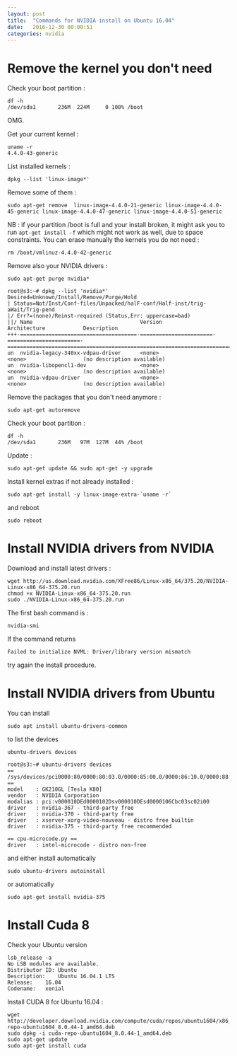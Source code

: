 ```yaml
---
layout: post
title:  "Commands for NVIDIA install on Ubuntu 16.04"
date:   2016-12-30 00:00:51
categories: nvidia
---
```


# Remove the kernel you don't need

Check your boot partition :

    df -h
    /dev/sda1       236M  224M     0 100% /boot

OMG.

Get your current kernel :

    uname -r
    4.4.0-43-generic

List installed kernels :

    dpkg --list 'linux-image*'

Remove some of them :

    sudo apt-get remove  linux-image-4.4.0-21-generic linux-image-4.4.0-45-generic linux-image-4.4.0-47-generic linux-image-4.4.0-51-generic

NB : if your partition /boot is full and your install broken, it might ask you to run `apt-get install -f` which might not work as well, due to space constraints. You can erase manually the kernels you do not need :

    rm /boot/vmlinuz-4.4.0-42-generic


Remove also your NVIDIA drivers :

    sudo apt-get purge nvidia*

    root@s3:~# dpkg --list 'nvidia*'
    Desired=Unknown/Install/Remove/Purge/Hold
    | Status=Not/Inst/Conf-files/Unpacked/halF-conf/Half-inst/trig-aWait/Trig-pend
    |/ Err?=(none)/Reinst-required (Status,Err: uppercase=bad)
    ||/ Name                                  Version                 Architecture            Description
    +++-=====================================-=======================-=======================-================================================================================
    un  nvidia-legacy-340xx-vdpau-driver      <none>                  <none>                  (no description available)
    un  nvidia-libopencl1-dev                 <none>                  <none>                  (no description available)
    un  nvidia-vdpau-driver                   <none>                  <none>                  (no description available)


Remove the packages that you don't need anymore :

    sudo apt-get autoremove


Check your boot partition :

    df -h
    /dev/sda1       236M   97M  127M  44% /boot


Update :

    sudo apt-get update && sudo apt-get -y upgrade


Install kernel extras if not already installed :

    sudo apt-get install -y linux-image-extra-`uname -r`

and reboot

    sudo reboot


# Install NVIDIA drivers from NVIDIA


Download and install latest drivers :

    wget http://us.download.nvidia.com/XFree86/Linux-x86_64/375.20/NVIDIA-Linux-x86_64-375.20.run
    chmod +x NVIDIA-Linux-x86_64-375.20.run
    sudo ./NVIDIA-Linux-x86_64-375.20.run

The first bash command is :

```
nvidia-smi
```

If the command returns

    Failed to initialize NVML: Driver/library version mismatch

try again the install procedure.



# Install NVIDIA drivers from Ubuntu


You can install

    sudo apt install ubuntu-drivers-common

to list the devices

    ubuntu-drivers devices

    root@s3:~# ubuntu-drivers devices
    == /sys/devices/pci0000:80/0000:80:03.0/0000:85:00.0/0000:86:10.0/0000:88:00.0 ==
    model    : GK210GL [Tesla K80]
    vendor   : NVIDIA Corporation
    modalias : pci:v000010DEd0000102Dsv000010DEsd0000106Cbc03sc02i00
    driver   : nvidia-367 - third-party free
    driver   : nvidia-370 - third-party free
    driver   : xserver-xorg-video-nouveau - distro free builtin
    driver   : nvidia-375 - third-party free recommended

    == cpu-microcode.py ==
    driver   : intel-microcode - distro non-free


and either install automatically

    sudo ubuntu-drivers autoinstall

or automatically

    sudo apt-get install nvidia-375


# Install Cuda 8

Check your Ubuntu version

    lsb_release -a
    No LSB modules are available.
    Distributor ID:	Ubuntu
    Description:	Ubuntu 16.04.1 LTS
    Release:	16.04
    Codename:	xenial

Install CUDA 8 for Ubuntu 16.04 :

    wget http://developer.download.nvidia.com/compute/cuda/repos/ubuntu1604/x86_64/cuda-repo-ubuntu1604_8.0.44-1_amd64.deb
    sudo dpkg -i cuda-repo-ubuntu1604_8.0.44-1_amd64.deb
    sudo apt-get update
    sudo apt-get install cuda
